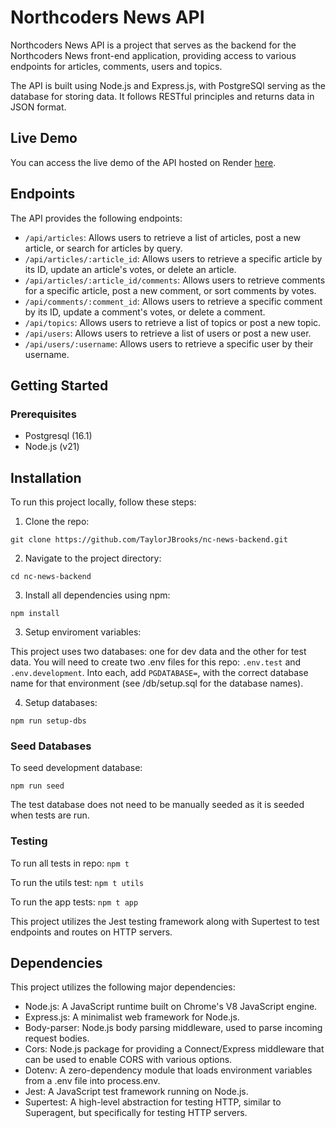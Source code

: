 # Northcoders News API

Northcoders News API is a project that serves as the backend for the Northcoders News front-end application, providing access to various endpoints for articles, comments, users and topics.

The API is built using Node.js and Express.js, with PostgreSQl serving as the database for storing data. It follows RESTful principles and returns data in JSON format.

## Live Demo

You can access the live demo of the API hosted on Render [here](https://nc-news-97rk.onrender.com/).

## Endpoints

The API provides the following endpoints:

- `/api/articles`: Allows users to retrieve a list of articles, post a new article, or search for articles by query.
- `/api/articles/:article_id`: Allows users to retrieve a specific article by its ID, update an article's votes, or delete an article.
- `/api/articles/:article_id/comments`: Allows users to retrieve comments for a specific article, post a new comment, or sort comments by votes.
- `/api/comments/:comment_id`: Allows users to retrieve a specific comment by its ID, update a comment's votes, or delete a comment.
- `/api/topics`: Allows users to retrieve a list of topics or post a new topic.
- `/api/users`: Allows users to retrieve a list of users or post a new user.
- `/api/users/:username`: Allows users to retrieve a specific user by their username.

## Getting Started
### Prerequisites
* Postgresql (16.1)
* Node.js (v21)

## Installation

To run this project locally, follow these steps:

1. Clone the repo:

```
git clone https://github.com/TaylorJBrooks/nc-news-backend.git
```


2. Navigate to the project directory:

```
cd nc-news-backend
```


3. Install all dependencies using npm:

```
npm install
```

3. Setup enviroment variables:

This project uses two databases: one for dev data and the other for test data. 
You will need to create two .env files for this repo: `.env.test` and `.env.development`. Into each, add `PGDATABASE=`, with the correct database name for that environment (see /db/setup.sql for the database names).

4. Setup databases:
```
npm run setup-dbs
```

### Seed Databases
To seed development database:
```
npm run seed
```
The test database does not need to be manually seeded as it is seeded when tests are run.

### Testing
To run all tests in repo: ```npm t```

To run the utils test: ```npm t utils```

To run the app tests: ```npm t app```

This project utilizes the Jest testing framework along with Supertest to test endpoints and routes on HTTP servers.

## Dependencies

This project utilizes the following major dependencies:

- Node.js: A JavaScript runtime built on Chrome's V8 JavaScript engine.
- Express.js: A minimalist web framework for Node.js.
- Body-parser: Node.js body parsing middleware, used to parse incoming request bodies.
- Cors: Node.js package for providing a Connect/Express middleware that can be used to enable CORS with various options.
- Dotenv: A zero-dependency module that loads environment variables from a .env file into process.env.
- Jest: A JavaScript test framework running on Node.js.
- Supertest: A high-level abstraction for testing HTTP, similar to Superagent, but specifically for testing HTTP servers.
